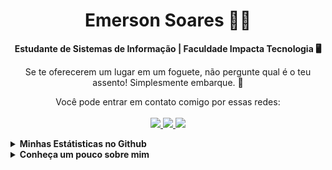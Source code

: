 <h1 align="center">Emerson Soares 👋🏻</h1>

<p align="center"><b>Estudante de Sistemas de Informação | Faculdade Impacta Tecnologia 🖥</b></p>
<p align="center">Se te oferecerem um lugar em um foguete, não pergunte qual é o teu assento! Simplesmente embarque. 🚀</p>

<p align="center">
    Você pode entrar em contato comigo por essas redes:
    <br/><br/>
    <a href="https://www.linkedin.com/in/emersonsoaresdasilva" target="_blank">
      <img src="https://img.shields.io/badge/-LinkedIn-0077B5?logo=linkedin&style=for-the-badge&logoColor=white" target="_blank"/>
    </a>
    <a href="mailto:emersonsoares2001@gmail.com" target="_blank">
      <img src="https://img.shields.io/badge/-Gmail-c14438?logo=gmail&style=for-the-badge&logoColor=white" target="_blank"/>
    </a>
    <a href ="https://www.instagram.com/emer.soares/" target="_blank">
        <img src="https://img.shields.io/badge/-Instagram-%23E4405F?style=for-the-badge&logo=instagram&logoColor=white" target="_blank">
    </a>
</p>

<details>
    <summary><b>Minhas Estátisticas no Github</b></summary>
    <br/>
    <div>
      <img height="165em" src="https://github-readme-stats.vercel.app/api?username=emersonsoaresdasilva&theme=dark&show_icons=true&include_all_commits=true"/>
      <img height="165em" src="https://github-readme-stats.vercel.app/api/top-langs/?username=emersonsoaresdasilva&layout=compact&langs_count=4&theme=dark&show_icons=true"/>
    </div>
</details>
<details>
    <summary><b>Conheça um pouco sobre mim</b></summary>
    <br/>
 
Estou cursando Sistemas de Informação na <strong>Faculdade Impacta Tecnologia</strong>.

Atuo como Assistente de Hiperautomação na <strong>Prime Control</strong>, empresa onde trabalho atualmente. 🦸🏻‍♂️

Além disso, já prestei serviço voluntário pela Federação Paulista de Desportos para Cegos, orientando as equipes e seus jogadores em partidas de Futebol de cinco e Goalball. ⚽️

O comprometimento é uma das qualidades no qual me identifico muito. 😇
# Adquirindo conhecimento:
<li>Django Web Framework Python. 🚀</li>
<li>Linguagem de programação Python. 🐍</li>
<li>Automação Web utilizando Python e Selenium. 👻</li>

# Cursos realizados:
- [X] FIT → Programando com a Linguagem Python ⤵
- [X] FIAP → Nano Course Python
- [X] FIAP → Nano Course Soluções Tecnológicas Emergentes
- [X] Cisco → Cybersecurity Essentials 
- [X] Cisco → Introduction to Cybersecurity 
- [X] ICMC → Python para Processamento de Linguagem Natural ✔
    
# Minhas habilidades:  
<p align="left">
    <a href="https://www.w3.org/html/" target="_blank"> 
        <img src="https://raw.githubusercontent.com/devicons/devicon/master/icons/html5/html5-original-wordmark.svg" alt="html5" width="40" height="40"/>
    </a> 
    <a href="https://www.python.org" target="_blank"> 
        <img src="https://raw.githubusercontent.com/devicons/devicon/master/icons/python/python-original.svg" alt="python" width="40" height="40"/>
    </a> 
    <a href="https://www.djangoproject.com/" target="_blank"> 
        <img src="https://raw.githubusercontent.com/devicons/devicon/master/icons/django/django-original.svg" alt="django" width="40" height="40"/>
    </a> 
    <a href="https://flask.palletsprojects.com/" target="_blank"> 
        <img src="https://www.vectorlogo.zone/logos/pocoo_flask/pocoo_flask-icon.svg" alt="flask" width="40" height="40"/>
    </a> 
    <a href="https://git-scm.com/" target="_blank"> 
        <img src="https://www.vectorlogo.zone/logos/git-scm/git-scm-icon.svg" alt="git" width="40" height="40"/> 
    </a> 
    <a href="https://www.microsoft.com/en-us/sql-server" target="_blank"> 
        <img src="https://www.svgrepo.com/show/303229/microsoft-sql-server-logo.svg" alt="mssql" width="40" height="40"/>
    </a>
    <a href="https://www.mysql.com/" target="_blank"> 
        <img src="https://raw.githubusercontent.com/devicons/devicon/master/icons/mysql/mysql-original-wordmark.svg" alt="mysql" width="40" height="40"/>
    </a>
    <a href="https://www.microsoft.com/pt-br/windows" target="_blank"> 
        <img src="https://raw.githubusercontent.com/devicons/devicon/9f4f5cdb393299a81125eb5127929ea7bfe42889/icons/windows8/windows8-original.svg" alt="Windows" height="40">
    </a>        
    <a href="https://heroku.com" target="_blank"> 
        <img src="https://www.vectorlogo.zone/logos/heroku/heroku-icon.svg" alt="heroku" width="40" height="40"/>
    </a> 
    <a href="https://getbootstrap.com/" target="_blank">     
        <img src="https://raw.githubusercontent.com/devicons/devicon/9f4f5cdb393299a81125eb5127929ea7bfe42889/icons/bootstrap/bootstrap-plain.svg" alt="boostrap" height="40">
    </a>
    <a href="https://travis-ci.org" target="_blank"> 
        <img src="https://www.vectorlogo.zone/logos/travis-ci/travis-ci-icon.svg" alt="travisci" width="40" height="40"/>
    </a>
    <a href="https://postman.com" target="_blank"> 
        <img src="https://www.vectorlogo.zone/logos/getpostman/getpostman-icon.svg" alt="postman" width="40" height="40"/> 
    </a>
</p>
</details>
